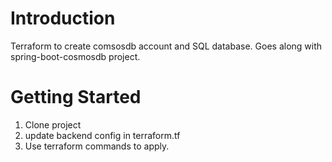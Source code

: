 # Introduction 
Terraform to create comsosdb account and SQL database. Goes along with spring-boot-cosmosdb project. 

# Getting Started

1.	Clone project
2.	update backend config in terraform.tf
3.	Use terraform commands to apply.
